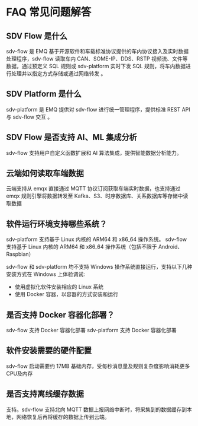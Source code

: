 # FAQ 常见问题解答

## SDV Flow 是什么

sdv-flow 是 EMQ 基于开源软件和车载标准协议提供的车内协议接入及实时数据处理程序，sdv-flow 读取车内 CAN、SOME-IP、DDS、RSTP 视频流、文件等数据，通过预定义 SQL 规则或 sdv-platform 实时下发 SQL 规则，将车内数据进行处理并以指定方式存储或通过网络转发 。

## SDV Platform 是什么

sdv-platform 是 EMQ 提供对 sdv-flow 进行统一管理程序，提供标准 REST API 与 sdv-flow 交互 。

## SDV Flow 是否支持 AI、ML 集成分析

sdv-flow 支持用户自定义函数扩展和 AI 算法集成，提供智能数据分析能力。

## 云端如何读取车端数据

云端支持从 emqx 直接通过 MQTT 协议订阅获取车端实时数据，也支持通过 emqx 规则引擎将数据转发至 Kafka、S3、时序数据库、关系数据库等存储中读取数据

## 软件运行环境支持哪些系统？

sdv-platform 支持基于 Linux 内核的 ARM64 和 x86_64 操作系统。
sdv-flow 支持基于 Linux 内核的 ARM64 和 x86_64 操作系统（包括不限于 Android、Raspbian）

sdv-flow 和 sdv-platform 均不支持 Windows 操作系统直接运行，支持以下几种安装方式在 Windows 上体验调试:

- 使用虚拟化软件安装相应的 Linux 系统
- 使用 Docker 容器，以容器的方式安装和运行 


## 是否支持 Docker 容器化部署？

 sdv-flow 支持 Docker 容器化部署
 sdv-platform 支持 Docker 容器化部署

## 软件安装需要的硬件配置

sdv-flow 启动需要约 17MB 基础内存，受每秒消息量及规则复杂度影响消耗更多CPU及内存

## 是否支持离线缓存数据

支持。sdv-flow 支持北向 MQTT 数据上报网络中断时，将采集到的数据缓存到本地，网络恢复后再将缓存的数据上传到云端。
